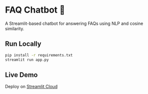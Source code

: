 # FAQ Chatbot 🤖

A Streamlit-based chatbot for answering FAQs using NLP and cosine similarity.

## Run Locally

```bash
pip install -r requirements.txt
streamlit run app.py
```

## Live Demo

Deploy on [Streamlit Cloud](https://share.streamlit.io/)
